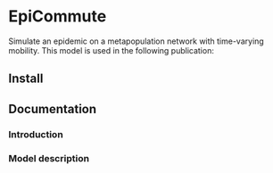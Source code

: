 # EpiCommute

Simulate an epidemic on a metapopulation network with time-varying mobility. This model is used in the following publication:

## Install

## Documentation

### Introduction

### Model description
